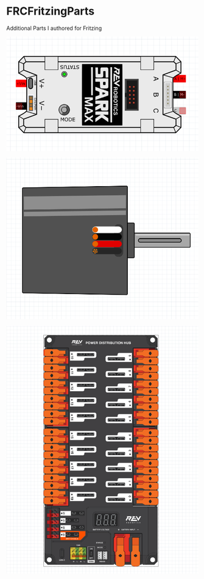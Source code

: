 # FRCFritzingParts
Additional Parts I authored for Fritzing

![SPARK MAX Motor Controller](REV_SPARK_MAX_fritzing.png)

![NEO Brushless Motor](REV_NEO_BLDC_fritzing.png)

![REV Power Distribution Hub](REV_PDH_fritzing.png)
